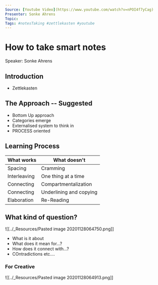 ```yaml
---
Source: [Youtube Video](https://www.youtube.com/watch?v=nPOI4f7yCag)
Presenter: Sonke Ahrens
Topic: 
Tags: #notesTaking #zettlekasten #youtube
---
```


# How to take smart notes
Speaker: Sonke Ahrens

## Introduction
- Zettlekasten

## The Approach -- Suggested
- Bottom Up approach
- Categories emerge
- Externalised system to think in
- PROCESS oriented

## Learning Process

| What works   | What doesn't            |
| ------------ | ----------------------- |
| Spacing      | Cramming                |
| Interleaving | One thing at a time     |
| Connecting   | Compartmentalization    |
| Connecting   | Underlining and copying |
| Elaboration  | Re-Reading              | 


## What kind of question?
![[../_Resources/Pasted image 20201128064750.png]]
- What is it about
- What does it mean for...?
- How does it connect with...?
- COntradictions etc....

### For Creative
![[../_Resources/Pasted image 20201128064913.png]]
